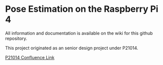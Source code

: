 # **Pose Estimation on the Raspberry Pi 4**

All information and documentation is available on the wiki for this github repository.

This project originated as an senior design project under P21014.

[P21014 Confluence Link](https://wiki.rit.edu/display/P21014/Project+Overview)
